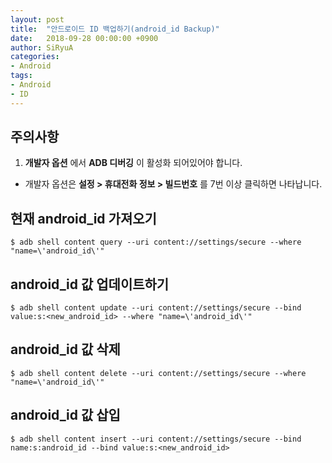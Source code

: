 ```yaml
---
layout: post
title:  "안드로이드 ID 백업하기(android_id Backup)"
date:   2018-09-28 00:00:00 +0900
author: SiRyuA
categories:
- Android
tags:
- Android
- ID
---
```



## 주의사항
1. **개발자 옵션** 에서 **ADB 디버깅** 이 활성화 되어있어야 합니다.
 * 개발자 옵션은 **설정 > 휴대전화 정보 > 빌드번호** 를 7번 이상 클릭하면 나타납니다.


## 현재 android_id 가져오기
~~~~
$ adb shell content query --uri content://settings/secure --where "name=\'android_id\'"
~~~~


## android_id 값 업데이트하기
~~~~
$ adb shell content update --uri content://settings/secure --bind value:s:<new_android_id> --where "name=\'android_id\'"
~~~~


## android_id 값 삭제
~~~~
$ adb shell content delete --uri content://settings/secure --where "name=\'android_id\'"
~~~~


## android_id 값 삽입
~~~~
$ adb shell content insert --uri content://settings/secure --bind name:s:android_id --bind value:s:<new_android_id>
~~~~
